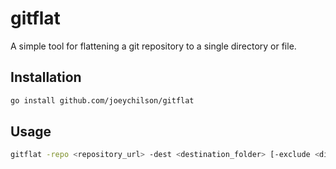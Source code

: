# gitflat

A simple tool for flattening a git repository to a single directory or file.

## Installation

```bash
go install github.com/joeychilson/gitflat
```

## Usage

```bash
gitflat -repo <repository_url> -dest <destination_folder> [-exclude <dir1,dir2,...> [-include <dir>] [-exts <.ext1,.ext2,...>] [-single]
```
